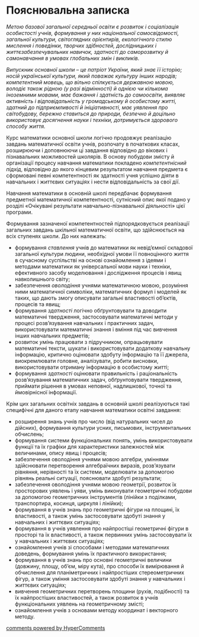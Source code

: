 <div id="hypercomments_widget" class="js-hypercomments-widget invisible"></div>

Пояснювальна записка
=============================================

<i>Метою базової загальної середньої освіти є розвиток і соціалізація особистості учнів, формування у них національної самосвідомості, загальної культури, світоглядних орієнтирів, екологічного стилю мислення і поведінки, творчих здібностей, дослідницьких і життєзабезпечувальних навичок, здатності до саморозвитку й самонавчання в умовах глобальних змін і викликів.</i>

<i>Випускник основної школи – це патріот України, який знає її історію; носій української культури, який поважає культуру інших народів; компетентний мовець, що вільно спілкується державною мовою, володіє також рідною (у разі відмінності) й однією чи кількома іноземними мовами, має бажання і здатність до самоосвіти, виявляє активність і відповідальність у громадському й особистому житті, здатний до підприємливості й ініціативності, має уявлення про світобудову, бережно ставиться до природи, безпечно й доцільно використовує досягнення науки і техніки, дотримується здорового способу життя.
</i>

Курс математики основної школи логічно продовжує реалізацію завдань математичної освіти учнів, розпочату в початкових класах, розширюючи і доповнюючи ці завдання відповідно до вікових і пізнавальних можливостей школярів. В основу побудови змісту й організації процесу навчання математики покладено <i>компетентнісний підхід</i>, відповідно до якого кінцевим результатом навчання предмета є сформовані певні компетентності як здатності учня успішно діяти в навчальних і життєвих ситуаціях і нести відповідальність за свої дії.  

Навчання математики в основній школі передбачає формування предметної математичної компетентності, сутнісний опис якої подано у розділі «Очікувані результати навчально-пізнавальної діяльності» цієї програми.

Формування зазначеної компетентностей підпорядковується реалізації загальних завдань шкільної математичної освіти, що здійснюється на всіх ступенях школи. До них належать:

<ul>
	<li>формування <i>ставлення</i> учнів до математики як невід’ємної складової загальної культури людини, необхідної умови її повноцінного життя в сучасному суспільстві на основі ознайомлення з ідеями і методами математики як універсальної мови науки і техніки, ефективного засобу моделювання і дослідження процесів і явищ навколишнього світу;</li>
	<li>забезпечення <i>оволодіння</i> учнями математичною мовою, розуміння ними математичної символіки, математичних формул і моделей як таких, що дають змогу описувати загальні властивості об’єктів, процесів та явищ;</li>
	<li>формування <i>здатності</i> логічно обґрунтовувати та доводити математичні твердження, застосовувати математичні методи у процесі розв’язування навчальних і практичних задач, використовувати математичні знання і вміння під час вивчення інших навчальних предметів;</li>
	<li>розвиток <i>умінь</i> працювати з підручником, опрацьовувати математичні тексти, шукати і використовувати додаткову навчальну інформацію, критично оцінювати здобуту інформацію та її джерела, виокремлювати головне, аналізувати, робити висновки, використовувати отриману інформацію в особистому житті;</li>
	<li>формування <i>здатності</i> оцінювати правильність і раціональність розв’язування математичних задач, обґрунтовувати твердження, приймати рішення в умовах неповної, надлишкової, точної та ймовірнісної інформації.</li>
</ul>

Крім цих загальних освітніх завдань в основній школі реалізуються такі специфічні для даного етапу навчання математики освітні завдання:

<ul>
	<li>розширення знань учнів про число (від натуральних чисел до дійсних), формування культури усних, письмових, інструментальних обчислень;</li>
	<li>формування системи функціональних понять, умінь використовувати функції та їх графіки для характеристики залежностей між величинами, опису явищ і процесів;</li>
	<li>забезпечення оволодіння учнями мовою алгебри, уміннями здійснювати перетворення алгебраїчних виразів, розв’язувати рівняння, нерівності та їх системи, моделювати за допомогою рівнянь реальні ситуації, пояснювати здобуті результати;</li>
	<li>забезпечення оволодіння учнями мовою геометрії, розвиток їх просторових уявлень і уяви, умінь виконувати геометричні побудови за допомогою геометричних інструментів (лінійки з поділками, транспортира, косинця, циркуля і лінійки);</li>
	<li>формування в учнів знань про геометричні фігури на площині, їх властивості, а також умінь застосовувати здобуті знання у навчальних і життєвих ситуаціях;</li>
	<li>формування в учнів уявлення про найпростіші геометричні фігури в просторі та їх властивості, а також первинних умінь застосовувати їх у навчальних і життєвих ситуаціях;</li>
	<li>ознайомлення учнів зі способами і методами математичних доведень, формування умінь їх практичного використання;</li>
	<li>формування в учнів знань про основні геометричні величини (довжину, площу, об’єм, міру кута), про способи їх вимірювання й обчислення для планіметричних і найпростіших стереометричних фігур, а також уміння застосовувати здобуті знання у навчальних і життєвих ситуаціях;</li>
	<li>вивчення геометричних перетворень площини (рухів, подібності) та їх найпростіших властивостей, а також розвиток в учнів функціональних уявлень на геометричному змісті;</li>
	<li>ознайомлення учнів з основами методу координат і векторного методу.</li>
</ul>

<div class="js-hypercomments-container">
<a href="http://hypercomments.com" class="hc-link" title="comments widget">comments powered by HyperComments</a>
</div>